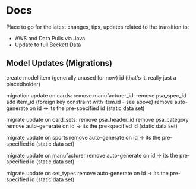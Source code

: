 # Docs

Place to go for the latest changes, tips, updates related to the transition to:
- AWS and Data Pulls via Java
- Update to full Beckett Data

## Model Updates (Migrations)

create model item (generally unused for now)
id
(that's it. really just a placedholder)


migration update on cards:
remove manufacturer_id.
remove psa_spec_id
add item_id (foreign key constraint with item.id - see above)
remove auto-generate on id -> its the pre-specified id (static data set)

migrate update on card_sets:
remove psa_header_id
remove psa_category
remove auto-generate on id -> its the pre-specified id (static data set)

migrate update on sports
remove auto-generate on id -> its the pre-specified id (static data set)

migrate update on manufacturer
remove auto-generate on id -> its the pre-specified id (static data set)

migrate update on set_types
remove auto-generate on id -> its the pre-specified id (static data set)

